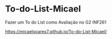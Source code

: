 # To-do-List-Micael
Fazer um To do List como Avaliação no G2 INF261

https://micaelsoares7.github.io/To-do-List-Micael/
